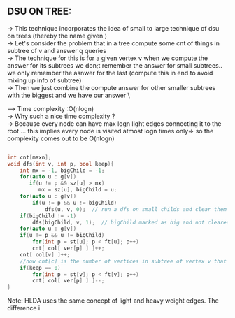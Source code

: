**DSU ON TREE:**
--

-> This technique incorporates the idea of small to large technique of dsu on trees (thereby the name given )\
-> Let's consider the problem that in a tree compute some cnt of things in subtree of v and answer q queries \
-> The technique for this is for a given vertex v when we compute the answer for its subtrees we don;t remember the answer for small subtrees.. we only remember the asnwer for the last (compute this in end to avoid mixing up info of subtree)\
-> Then we just combine the compute answer for other smaller subtrees with the biggest and we have our answer \

--> Time complexity :O(nlogn) \
-> Why such a nice time complexity ?\
-> Because every node can have max logn light edges connecting it to the root ... this implies every node is visited atmost logn times only=> so the complexity comes out to be O(nlogn)




```cpp

int cnt[maxn];
void dfs(int v, int p, bool keep){
    int mx = -1, bigChild = -1;
    for(auto u : g[v])
       if(u != p && sz[u] > mx)
          mx = sz[u], bigChild = u;
    for(auto u : g[v])
        if(u != p && u != bigChild)
            dfs(u, v, 0);  // run a dfs on small childs and clear them from cnt
    if(bigChild != -1)
        dfs(bigChild, v, 1);  // bigChild marked as big and not cleared from cnt
    for(auto u : g[v])
	if(u != p && u != bigChild)
	    for(int p = st[u]; p < ft[u]; p++)
		cnt[ col[ ver[p] ] ]++;
    cnt[ col[v] ]++;
    //now cnt[c] is the number of vertices in subtree of vertex v that has color c. You can answer the queries easily.
    if(keep == 0)
        for(int p = st[v]; p < ft[v]; p++)
	    cnt[ col[ ver[p] ] ]--;
}


```

Note: HLDA uses the same concept of light and heavy weight edges. The difference i
